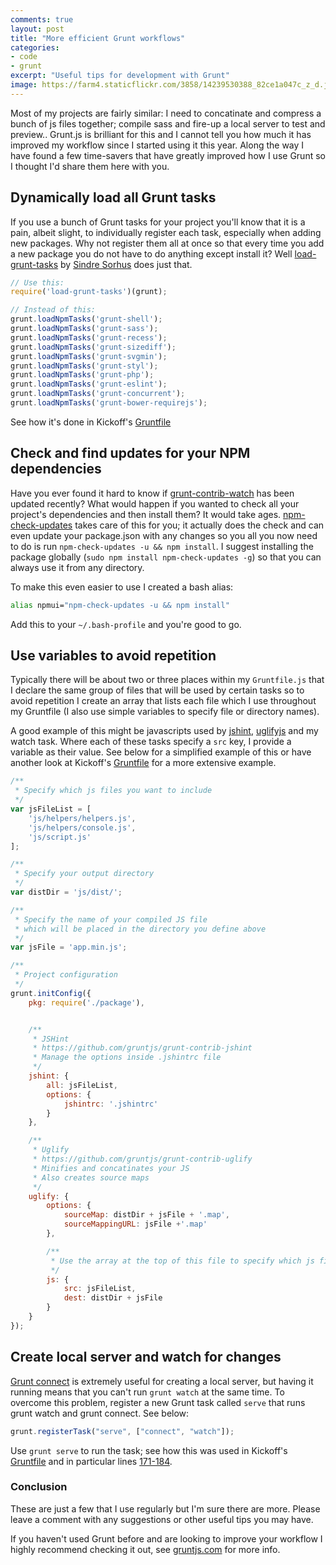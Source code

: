 ```yaml
---
comments: true
layout: post
title: "More efficient Grunt workflows"
categories:
- code
- grunt
excerpt: "Useful tips for development with Grunt"
image: https://farm4.staticflickr.com/3858/14239530388_82ce1a047c_z_d.jpg
---
```

Most of my projects are fairly similar: I need to concatinate and compress a bunch of js files together; compile sass and fire-up a local server to test and preview.. Grunt.js is brilliant for this and I cannot tell you how much it has improved my workflow since I started using it this year. Along the way I have found a few time-savers that have greatly improved how I use Grunt so I thought I'd share them here with you.

## Dynamically load all Grunt tasks

If you use a bunch of Grunt tasks for your project you'll know that it is a pain, albeit slight, to individually register each task, especially when adding new packages. Why not register them all at once so that every time you add a new package you do not have to do anything except install it? Well [load-grunt-tasks](https://github.com/sindresorhus/load-grunt-tasks) by [Sindre Sorhus](https://github.com/sindresorhus/) does just that.

```js
// Use this:
require('load-grunt-tasks')(grunt);

// Instead of this:
grunt.loadNpmTasks('grunt-shell');
grunt.loadNpmTasks('grunt-sass');
grunt.loadNpmTasks('grunt-recess');
grunt.loadNpmTasks('grunt-sizediff');
grunt.loadNpmTasks('grunt-svgmin');
grunt.loadNpmTasks('grunt-styl');
grunt.loadNpmTasks('grunt-php');
grunt.loadNpmTasks('grunt-eslint');
grunt.loadNpmTasks('grunt-concurrent');
grunt.loadNpmTasks('grunt-bower-requirejs');
```

See how it's done in Kickoff's [Gruntfile](https://github.com/tmwagency/kickoff/blob/master/Gruntfile.js#L226)

## Check and find updates for your NPM dependencies

Have you ever found it hard to know if [grunt-contrib-watch](https://github.com/gruntjs/grunt-contrib-watch) has been updated recently? What would happen if you wanted to check all your project's dependencies and then install them? It would take ages. [npm-check-updates](https://npmjs.org/package/npm-check-updates) takes care of this for you; it actually does the check and can even update your package.json with any changes so you all you now need to do is run `npm-check-updates -u && npm install`. I suggest installing the package globally (`sudo npm install npm-check-updates -g`) so that you can always use it from any directory.

To make this even easier to use I created a bash alias:
```sh
alias npmui="npm-check-updates -u && npm install"
```
Add this to your `~/.bash-profile` and you're good to go.

## Use variables to avoid repetition
Typically there will be about two or three places within my `Gruntfile.js` that I declare the same group of files that will be used by certain tasks so to avoid repetition I create an array that lists each file which I use throughout my Gruntfile (I also use simple variables to specify file or directory names).

A good example of this might be javascripts used by [jshint](https://github.com/gruntjs/grunt-contrib-jshint), [uglifyjs](https://github.com/gruntjs/grunt-contrib-uglify) and my watch task. Where each of these tasks specify a `src` key, I provide a variable as their value. See below for a simplified example of this or have another look at Kickoff's [Gruntfile](https://github.com/tmwagency/kickoff/blob/master/Gruntfile.js) for a more extensive example.

```js
/**
 * Specify which js files you want to include
 */
var jsFileList = [
	'js/helpers/helpers.js',
	'js/helpers/console.js',
	'js/script.js'
];

/**
 * Specify your output directory
 */
var distDir = 'js/dist/';

/**
 * Specify the name of your compiled JS file
 * which will be placed in the directory you define above
 */
var jsFile = 'app.min.js';

/**
 * Project configuration
 */
grunt.initConfig({
	pkg: require('./package'),


	/**
	 * JSHint
	 * https://github.com/gruntjs/grunt-contrib-jshint
	 * Manage the options inside .jshintrc file
	 */
	jshint: {
		all: jsFileList,
		options: {
			jshintrc: '.jshintrc'
		}
	},

	/**
	 * Uglify
	 * https://github.com/gruntjs/grunt-contrib-uglify
	 * Minifies and concatinates your JS
	 * Also creates source maps
	 */
	uglify: {
		options: {
			sourceMap: distDir + jsFile + '.map',
			sourceMappingURL: jsFile +'.map'
		},

		/**
		 * Use the array at the top of this file to specify which js files you include
		 */
		js: {
			src: jsFileList,
			dest: distDir + jsFile
		}
	}
});
```

## Create local server and watch for changes
[Grunt connect](https://github.com/iammerrick/grunt-connect) is extremely useful for creating a local server, but having it running means that you can't run `grunt watch` at the same time. To overcome this problem, register a new Grunt task called `serve` that runs grunt watch and grunt connect. See below:

```js
grunt.registerTask("serve", ["connect", "watch"]);
```

Use `grunt serve` to run the task; see how this was used in Kickoff's [Gruntfile](https://github.com/tmwagency/kickoff/blob/master/Gruntfile.js#L263) and in particular lines [171-184](https://github.com/tmwagency/kickoff/blob/master/Gruntfile.js#L171-L184).

### Conclusion
These are just a few that I use regularly but I'm sure there are more. Please leave a comment with any suggestions or other useful tips you may have.

If you haven't used Grunt before and are looking to improve your workflow I highly recommend checking it out, see [gruntjs.com](http://gruntjs.com) for more info.
